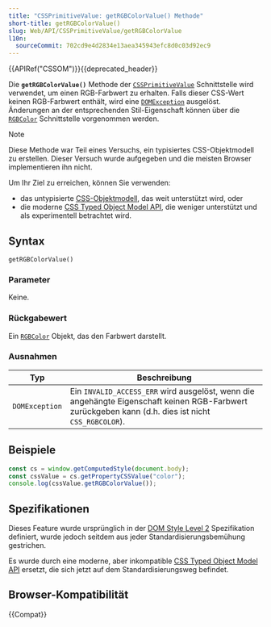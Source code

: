 ```yaml
---
title: "CSSPrimitiveValue: getRGBColorValue() Methode"
short-title: getRGBColorValue()
slug: Web/API/CSSPrimitiveValue/getRGBColorValue
l10n:
  sourceCommit: 702cd9e4d2834e13aea345943efc8d0c03d92ec9
---
```


{{APIRef("CSSOM")}}{{deprecated_header}}

Die **`getRGBColorValue()`** Methode der [`CSSPrimitiveValue`](/de/docs/Web/API/CSSPrimitiveValue) Schnittstelle wird verwendet, um einen RGB-Farbwert zu erhalten. Falls dieser CSS-Wert keinen RGB-Farbwert enthält, wird eine [`DOMException`](/de/docs/Web/API/DOMException) ausgelöst. Änderungen an der entsprechenden Stil-Eigenschaft können über die [`RGBColor`](/de/docs/Web/API/RGBColor) Schnittstelle vorgenommen werden.

> [!NOTE]
> Diese Methode war Teil eines Versuchs, ein typisiertes CSS-Objektmodell zu erstellen. Dieser Versuch wurde aufgegeben und die meisten Browser implementieren ihn nicht.
>
> Um Ihr Ziel zu erreichen, können Sie verwenden:
>
> - das untypisierte [CSS-Objektmodell](/de/docs/Web/API/CSS_Object_Model), das weit unterstützt wird, oder
> - die moderne [CSS Typed Object Model API](/de/docs/Web/API/CSS_Typed_OM_API), die weniger unterstützt und als experimentell betrachtet wird.

## Syntax

```js-nolint
getRGBColorValue()
```

### Parameter

Keine.

### Rückgabewert

Ein [`RGBColor`](/de/docs/Web/API/RGBColor) Objekt, das den Farbwert darstellt.

### Ausnahmen

| **Typ**        | **Beschreibung**                                                                                                                                    |
| -------------- | --------------------------------------------------------------------------------------------------------------------------------------------------- |
| `DOMException` | Ein `INVALID_ACCESS_ERR` wird ausgelöst, wenn die angehängte Eigenschaft keinen RGB-Farbwert zurückgeben kann (d.h. dies ist nicht `CSS_RGBCOLOR`). |

## Beispiele

```js
const cs = window.getComputedStyle(document.body);
const cssValue = cs.getPropertyCSSValue("color");
console.log(cssValue.getRGBColorValue());
```

## Spezifikationen

Dieses Feature wurde ursprünglich in der [DOM Style Level 2](https://www.w3.org/TR/DOM-Level-2-Style/) Spezifikation definiert, wurde jedoch seitdem aus jeder Standardisierungsbemühung gestrichen.

Es wurde durch eine moderne, aber inkompatible [CSS Typed Object Model API](/de/docs/Web/API/CSS_Typed_OM_API) ersetzt, die sich jetzt auf dem Standardisierungsweg befindet.

## Browser-Kompatibilität

{{Compat}}
